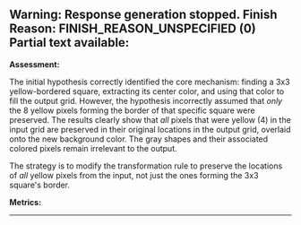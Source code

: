 Warning: Response generation stopped. Finish Reason: FINISH_REASON_UNSPECIFIED (0)
Partial text available:
---
**Assessment:**

The initial hypothesis correctly identified the core mechanism: finding a 3x3 yellow-bordered square, extracting its center color, and using that color to fill the output grid. However, the hypothesis incorrectly assumed that *only* the 8 yellow pixels forming the border of that specific square were preserved. The results clearly show that *all* pixels that were yellow (4) in the input grid are preserved in their original locations in the output grid, overlaid onto the new background color. The gray shapes and their associated colored pixels remain irrelevant to the output.

The strategy is to modify the transformation rule to preserve the locations of *all* yellow pixels from the input, not just the ones forming the 3x3 square's border.

**Metrics:**

---
